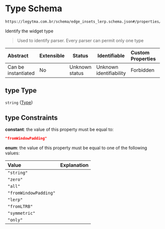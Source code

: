 # Type Schema

```txt
https://legytma.com.br/schema/edge_insets_lerp.schema.json#/properties/type
```

Identify the widget type


> Used to identify parser. Every parser can permit only one type
>

| Abstract            | Extensible | Status         | Identifiable            | Custom Properties | Additional Properties | Access Restrictions | Defined In                                                                                      |
| :------------------ | ---------- | -------------- | ----------------------- | :---------------- | --------------------- | ------------------- | ----------------------------------------------------------------------------------------------- |
| Can be instantiated | No         | Unknown status | Unknown identifiability | Forbidden         | Allowed               | none                | [edge_insets_lerp.schema.json\*](../schema/edge_insets_lerp.schema.json "open original schema") |

## type Type

`string` ([Type](edge_insets_lerp-properties-type.md))

## type Constraints

**constant**: the value of this property must be equal to:

```json
"fromWindowPadding"
```

**enum**: the value of this property must be equal to one of the following values:

| Value                 | Explanation |
| :-------------------- | ----------- |
| `"string"`            |             |
| `"zero"`              |             |
| `"all"`               |             |
| `"fromWindowPadding"` |             |
| `"lerp"`              |             |
| `"fromLTRB"`          |             |
| `"symmetric"`         |             |
| `"only"`              |             |
